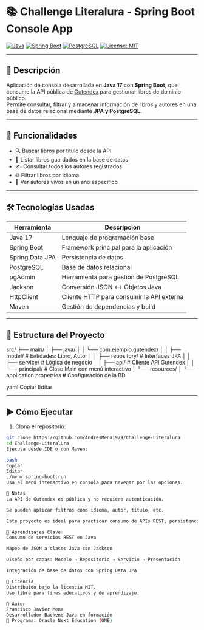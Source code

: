 # 📚 Challenge Literalura - Spring Boot Console App

[![Java](https://img.shields.io/badge/Java-17-red?logo=java)](https://www.java.com/)
[![Spring Boot](https://img.shields.io/badge/Spring%20Boot-3.0-brightgreen?logo=springboot)](https://spring.io/projects/spring-boot)
[![PostgreSQL](https://img.shields.io/badge/PostgreSQL-Database-blue?logo=postgresql)](https://www.postgresql.org/)
[![License: MIT](https://img.shields.io/badge/License-MIT-yellow.svg)](https://opensource.org/licenses/MIT)

---

## 📖 Descripción

Aplicación de consola desarrollada en **Java 17** con **Spring Boot**, que consume la API pública de [Gutendex](https://gutendex.com/) para gestionar libros de dominio público.  
Permite consultar, filtrar y almacenar información de libros y autores en una base de datos relacional mediante **JPA y PostgreSQL**.

---

## 🚀 Funcionalidades

- 🔍 Buscar libros por título desde la API
- 📘 Listar libros guardados en la base de datos
- ✍️ Consultar todos los autores registrados
- 🌐 Filtrar libros por idioma
- 📅 Ver autores vivos en un año específico

---

## 🛠️ Tecnologías Usadas

| Herramienta        | Descripción                                |
|--------------------|--------------------------------------------|
| Java 17            | Lenguaje de programación base              |
| Spring Boot        | Framework principal para la aplicación     |
| Spring Data JPA    | Persistencia de datos                      |
| PostgreSQL         | Base de datos relacional                   |
| pgAdmin            | Herramienta para gestión de PostgreSQL     |
| Jackson            | Conversión JSON ↔️ Objetos Java            |
| HttpClient         | Cliente HTTP para consumir la API externa  |
| Maven              | Gestión de dependencias y build            |

---

## 🧱 Estructura del Proyecto

src/
├── main/
│ ├── java/
│ │ └── com.ejemplo.gutendex/
│ │ ├── model/ # Entidades: Libro, Autor
│ │ ├── repository/ # Interfaces JPA
│ │ ├── service/ # Lógica de negocio
│ │ ├── api/ # Cliente API Gutendex
│ │ └── principal/ # Clase Main con menú interactivo
│ └── resources/
│ └── application.properties # Configuración de la BD

yaml
Copiar
Editar

---

## ▶️ Cómo Ejecutar

1. Clona el repositorio:

```bash
git clone https://github.com/AndresMena1979/Challenge-Literalura
cd Challenge-Literalura
Ejecuta desde IDE o con Maven:

bash
Copiar
Editar
./mvnw spring-boot:run
Usa el menú interactivo en consola para navegar por las opciones.

📌 Notas
La API de Gutendex es pública y no requiere autenticación.

Se pueden aplicar filtros como idioma, autor, título, etc.

Este proyecto es ideal para practicar consumo de APIs REST, persistencia con JPA, y buenas prácticas de arquitectura.

🧠 Aprendizajes Clave
Consumo de servicios REST en Java

Mapeo de JSON a clases Java con Jackson

Diseño por capas: Modelo → Repositorio → Servicio → Presentación

Integración de base de datos con Spring Data JPA

🪪 Licencia
Distribuido bajo la licencia MIT.
Uso libre para fines educativos y de aprendizaje.

👤 Autor
Francisco Javier Mena
Desarrollador Backend Java en formación
📘 Programa: Oracle Next Education (ONE)

